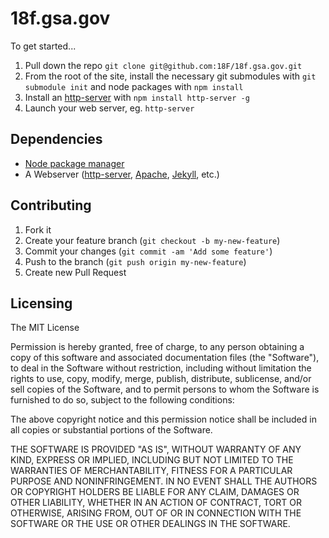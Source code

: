 18f.gsa.gov
===========

To get started...
1. Pull down the repo `git clone git@github.com:18F/18f.gsa.gov.git`
2. From the root of the site, install the necessary git submodules with `git submodule init` and node packages with `npm install`
3. Install an [http-server](https://www.npmjs.org/package/http-server) with `npm install http-server -g`
4. Launch your web server, eg. `http-server`

Dependencies
--

* [Node package manager](http://howtonode.org/introduction-to-npm)
* A Webserver ([http-server](https://www.npmjs.org/package/http-server), [Apache](http://httpd.apache.org/), [Jekyll](http://jekyllrb.com/), etc.)


Contributing
--
1. Fork it
2. Create your feature branch (`git checkout -b my-new-feature`)
3. Commit your changes (`git commit -am 'Add some feature'`)
4. Push to the branch (`git push origin my-new-feature`)
5. Create new Pull Request

Licensing
--
The MIT License

Permission is hereby granted, free of charge, to any person obtaining a copy
of this software and associated documentation files (the "Software"), to deal
in the Software without restriction, including without limitation the rights
to use, copy, modify, merge, publish, distribute, sublicense, and/or sell
copies of the Software, and to permit persons to whom the Software is
furnished to do so, subject to the following conditions:

The above copyright notice and this permission notice shall be included in
all copies or substantial portions of the Software.

THE SOFTWARE IS PROVIDED "AS IS", WITHOUT WARRANTY OF ANY KIND, EXPRESS OR
IMPLIED, INCLUDING BUT NOT LIMITED TO THE WARRANTIES OF MERCHANTABILITY,
FITNESS FOR A PARTICULAR PURPOSE AND NONINFRINGEMENT. IN NO EVENT SHALL THE
AUTHORS OR COPYRIGHT HOLDERS BE LIABLE FOR ANY CLAIM, DAMAGES OR OTHER
LIABILITY, WHETHER IN AN ACTION OF CONTRACT, TORT OR OTHERWISE, ARISING FROM,
OUT OF OR IN CONNECTION WITH THE SOFTWARE OR THE USE OR OTHER DEALINGS IN
THE SOFTWARE.
